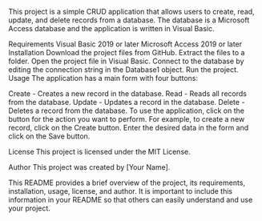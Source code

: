 This project is a simple CRUD application that allows users to create, read, update, and delete records from a database. The database is a Microsoft Access database and the application is written in Visual Basic.

Requirements
Visual Basic 2019 or later
Microsoft Access 2019 or later
Installation
Download the project files from GitHub.
Extract the files to a folder.
Open the project file in Visual Basic.
Connect to the database by editing the connection string in the Database1 object.
Run the project.
Usage
The application has a main form with four buttons:

Create - Creates a new record in the database.
Read - Reads all records from the database.
Update - Updates a record in the database.
Delete - Deletes a record from the database.
To use the application, click on the button for the action you want to perform. For example, to create a new record, click on the Create button. Enter the desired data in the form and click on the Save button.

License
This project is licensed under the MIT License.

Author
This project was created by [Your Name].

This README provides a brief overview of the project, its requirements, installation, usage, license, and author. It is important to include this information in your README so that others can easily understand and use your project.
